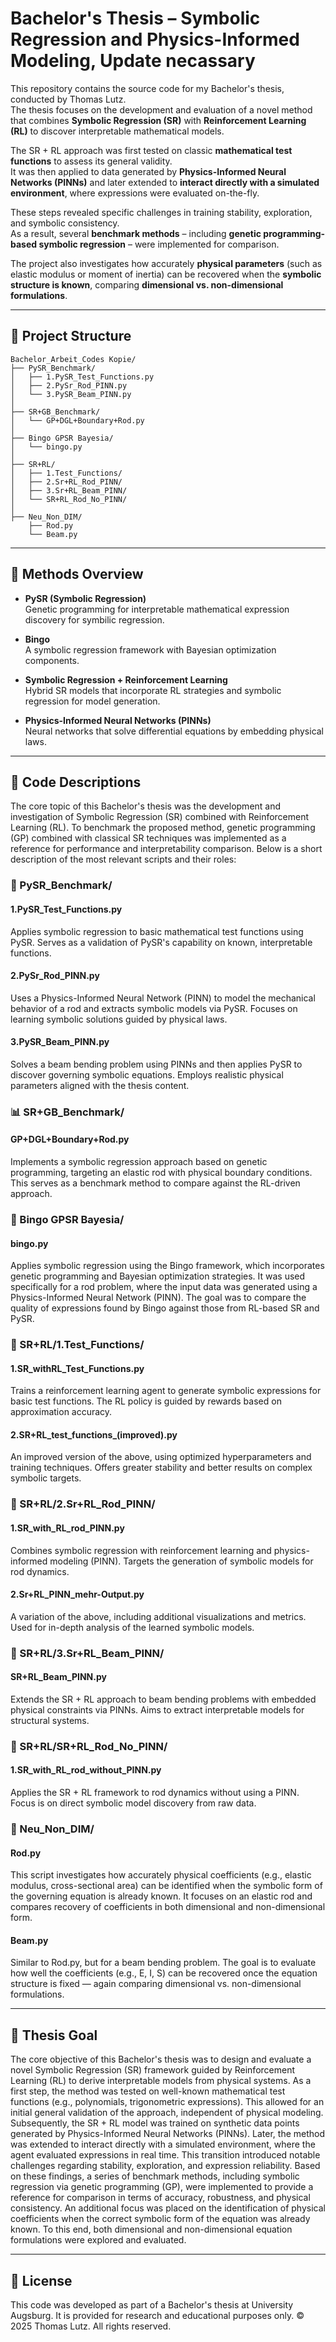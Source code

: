 # Bachelor's Thesis – Symbolic Regression and Physics-Informed Modeling, Update necassary

This repository contains the source code for my Bachelor's thesis, conducted by Thomas Lutz.  
The thesis focuses on the development and evaluation of a novel method that combines **Symbolic Regression (SR)** with **Reinforcement Learning (RL)** to discover interpretable mathematical models.

The SR + RL approach was first tested on classic **mathematical test functions** to assess its general validity.  
It was then applied to data generated by **Physics-Informed Neural Networks (PINNs)** and later extended to **interact directly with a simulated environment**, where expressions were evaluated on-the-fly.

These steps revealed specific challenges in training stability, exploration, and symbolic consistency.  
As a result, several **benchmark methods** – including **genetic programming-based symbolic regression** – were implemented for comparison.

The project also investigates how accurately **physical parameters** (such as elastic modulus or moment of inertia) can be recovered when the **symbolic structure is known**, comparing **dimensional vs. non-dimensional formulations**.


---

## 📁 Project Structure

```
Bachelor_Arbeit_Codes Kopie/
├── PySR_Benchmark/
│   ├── 1.PySR_Test_Functions.py
│   ├── 2.PySr_Rod_PINN.py
│   └── 3.PySR_Beam_PINN.py
│
├── SR+GB_Benchmark/
│   └── GP+DGL+Boundary+Rod.py
│
├── Bingo GPSR Bayesia/
│   └── bingo.py
│
├── SR+RL/
│   ├── 1.Test_Functions/
│   ├── 2.Sr+RL_Rod_PINN/
│   ├── 3.Sr+RL_Beam_PINN/
│   └── SR+RL_Rod_No_PINN/
│
├── Neu_Non_DIM/
    ├── Rod.py
    └── Beam.py
```

---

## 🧪 Methods Overview

- **PySR (Symbolic Regression)**  
  Genetic programming for interpretable mathematical expression discovery for symbilic regression.

- **Bingo**  
  A symbolic regression framework with Bayesian optimization components.

- **Symbolic Regression + Reinforcement Learning**  
  Hybrid SR models that incorporate RL strategies and symbolic regression for model generation.

- **Physics-Informed Neural Networks (PINNs)**  
  Neural networks that solve differential equations by embedding physical laws.

---

## 📁 Code Descriptions
The core topic of this Bachelor's thesis was the development and investigation of Symbolic Regression (SR) combined with Reinforcement Learning (RL).
To benchmark the proposed method, genetic programming (GP) combined with classical SR techniques was implemented as a reference for performance and interpretability comparison.
Below is a short description of the most relevant scripts and their roles:

### 🧪 PySR_Benchmark/
#### 1.PySR_Test_Functions.py
Applies symbolic regression to basic mathematical test functions using PySR.
Serves as a validation of PySR's capability on known, interpretable functions.
#### 2.PySr_Rod_PINN.py
Uses a Physics-Informed Neural Network (PINN) to model the mechanical behavior of a rod and extracts symbolic models via PySR.
Focuses on learning symbolic solutions guided by physical laws.
#### 3.PySR_Beam_PINN.py
Solves a beam bending problem using PINNs and then applies PySR to discover governing symbolic equations.
Employs realistic physical parameters aligned with the thesis content.

### 📊 SR+GB_Benchmark/
#### GP+DGL+Boundary+Rod.py
Implements a symbolic regression approach based on genetic programming, targeting an elastic rod with physical boundary conditions.
This serves as a benchmark method to compare against the RL-driven approach.

### 🔬 Bingo GPSR Bayesia/
#### bingo.py
Applies symbolic regression using the Bingo framework, which incorporates genetic programming and Bayesian optimization strategies.
It was used specifically for a rod problem, where the input data was generated using a Physics-Informed Neural Network (PINN).
The goal was to compare the quality of expressions found by Bingo against those from RL-based SR and PySR.

### 🧠 SR+RL/1.Test_Functions/
#### 1.SR_withRL_Test_Functions.py
Trains a reinforcement learning agent to generate symbolic expressions for basic test functions.
The RL policy is guided by rewards based on approximation accuracy.
#### 2.SR+RL_test_functions_(improved).py
An improved version of the above, using optimized hyperparameters and training techniques.
Offers greater stability and better results on complex symbolic targets.

### 🧠 SR+RL/2.Sr+RL_Rod_PINN/
#### 1.SR_with_RL_rod_PINN.py
Combines symbolic regression with reinforcement learning and physics-informed modeling (PINN).
Targets the generation of symbolic models for rod dynamics.
#### 2.Sr+RL_PINN_mehr-Output.py
A variation of the above, including additional visualizations and metrics.
Used for in-depth analysis of the learned symbolic models.

### 🧠 SR+RL/3.Sr+RL_Beam_PINN/
#### SR+RL_Beam_PINN.py
Extends the SR + RL approach to beam bending problems with embedded physical constraints via PINNs.
Aims to extract interpretable models for structural systems.

### 🧠 SR+RL/SR+RL_Rod_No_PINN/
#### 1.SR_with_RL_rod_without_PINN.py
Applies the SR + RL framework to rod dynamics without using a PINN.
Focus is on direct symbolic model discovery from raw data.

### 🧮 Neu_Non_DIM/
#### Rod.py
This script investigates how accurately physical coefficients (e.g., elastic modulus, cross-sectional area) can be identified when the symbolic form of the governing equation is already known.
It focuses on an elastic rod and compares recovery of coefficients in both dimensional and non-dimensional form.
#### Beam.py
Similar to Rod.py, but for a beam bending problem.
The goal is to evaluate how well the coefficients (e.g., E, I, S) can be recovered once the equation structure is fixed — again comparing dimensional vs. non-dimensional formulations.

---

## 🎯 Thesis Goal
The core objective of this Bachelor's thesis was to design and evaluate a novel Symbolic Regression (SR) framework guided by Reinforcement Learning (RL) to derive interpretable models from physical systems.
As a first step, the method was tested on well-known mathematical test functions (e.g., polynomials, trigonometric expressions).
This allowed for an initial general validation of the approach, independent of physical modeling.
Subsequently, the SR + RL model was trained on synthetic data points generated by Physics-Informed Neural Networks (PINNs).
Later, the method was extended to interact directly with a simulated environment, where the agent evaluated expressions in real time.
This transition introduced notable challenges regarding stability, exploration, and expression reliability.
Based on these findings, a series of benchmark methods, including symbolic regression via genetic programming (GP), were implemented to provide a reference for comparison in terms of accuracy, robustness, and physical consistency.
An additional focus was placed on the identification of physical coefficients when the correct symbolic form of the equation was already known.
To this end, both dimensional and non-dimensional equation formulations were explored and evaluated.

---

## 📄 License
This code was developed as part of a Bachelor's thesis at University Augsburg. It is provided for research and educational purposes only.
© 2025 Thomas Lutz. All rights reserved.
